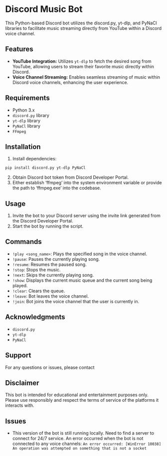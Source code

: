 # Discord Music Bot

This Python-based Discord bot utilizes the discord.py, yt-dlp, and PyNaCl libraries to facilitate music streaming directly from YouTube within a Discord voice channel.

## Features

- **YouTube Integration:** Utilizes `yt-dlp` to fetch the desired song from YouTube, allowing users to stream their favorite music directly within Discord.
- **Voice Channel Streaming:** Enables seamless streaming of music within Discord voice channels, enhancing the user experience.

## Requirements

- Python 3.x
- `discord.py` library 
- `yt-dlp` library 
- `PyNaCl` library 
- `FFmpeg`

## Installation

1. Install dependencies:

```bash
pip install discord.py yt-dlp PyNaCl
```
2. Obtain Discord bot token from Discord Developer Portal.
3. Either establish ‘ffmpeg’ into the system environment variable or provide the path to ‘ffmpeg.exe’ into the codebase.

## Usage

1. Invite the bot to your Discord server using the invite link generated from the Discord Developer Portal.
2. Start the bot by running the script.


## Commands
- `!play <song_name>`: Plays the specified song in the voice channel.
- `!pause`: Pauses the currently playing song.
- `!resume`: Resumes the paused song.
- `!stop`: Stops the music.
- `!next`: Skips the currently playing song.
- `!show`: Displays the current music queue and the current song being played.
- `!clear`: Clears the queue.
- `!leave`: Bot leaves the voice channel.
- `!join`: Bot joins the voice channel that the user is currently in.

## Acknowledgments
- `discord.py`
- `yt-dlp`
- `PyNaCl`

## Support
 For any questions or issues, please contact

## Disclaimer
  This bot is intended for educational and entertainment purposes only. Please use responsibly and respect the terms of service of the platforms it interacts with.

## Issues
  - This version of the bot is still running locally. Need to find a server to connect for 24/7 service. An error occurred when the bot is not connected to any voice channels:
    `An error occurred: [WinError 10038] An operation was attempted on something that is not a socket`

